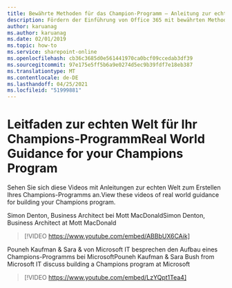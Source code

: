 ```yaml
---
title: Bewährte Methoden für das Champion-Programm – Anleitung zur echten Welt
description: Fördern der Einführung von Office 365 mit bewährten Methoden für das Championprogramm
author: karuanag
ms.author: karuanag
ms.date: 02/01/2019
ms.topic: how-to
ms.service: sharepoint-online
ms.openlocfilehash: cb36c3685d0e561441970ca0bcf09ccedab3df39
ms.sourcegitcommit: 97e175e5ff5b6a9e0274d5ec9b39fdf7e18eb387
ms.translationtype: MT
ms.contentlocale: de-DE
ms.lasthandoff: 04/25/2021
ms.locfileid: "51999881"
---
```

# <a name="real-world-guidance-for-your-champions-program"></a><span data-ttu-id="7cace-103">Leitfaden zur echten Welt für Ihr Champions-Programm</span><span class="sxs-lookup"><span data-stu-id="7cace-103">Real World Guidance for your Champions Program</span></span>

<span data-ttu-id="7cace-104">Sehen Sie sich diese Videos mit Anleitungen zur echten Welt zum Erstellen Ihres Champions-Programms an.</span><span class="sxs-lookup"><span data-stu-id="7cace-104">View these videos of real world guidance for building your Champions program.</span></span>  

<span data-ttu-id="7cace-105">Simon Denton, Business Architect bei Mott MacDonald</span><span class="sxs-lookup"><span data-stu-id="7cace-105">Simon Denton, Business Architect at Mott MacDonald</span></span>

> [!VIDEO https://www.youtube.com/embed/ABBbUX6CAik]

<span data-ttu-id="7cace-106">Pouneh Kaufman & Sara & von Microsoft IT besprechen den Aufbau eines Champions-Programms bei Microsoft</span><span class="sxs-lookup"><span data-stu-id="7cace-106">Pouneh Kaufman & Sara Bush from Microsoft IT discuss building a Champions program at Microsoft</span></span>

> [!VIDEO https://www.youtube.com/embed/LzYQpt1Tea4]
